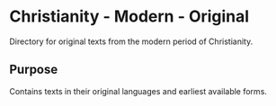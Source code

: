 # Christianity - Modern - Original

Directory for original texts from the modern period of Christianity.

## Purpose
Contains texts in their original languages and earliest available forms.
